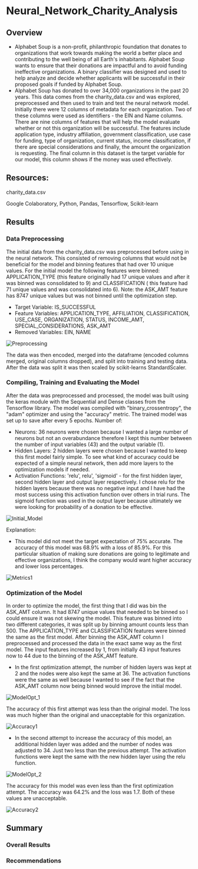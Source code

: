 # Neural_Network_Charity_Analysis
## Overview 
- Alphabet Soup is a non-profit, philanthropic foundation that donates to organizations that work towards making the world a better place and contributing to the well being of all Earth's inhabitants. Alphabet Soup wants to ensure that their donations are impactful and to avoid funding ineffective organizations. A binary classifier was designed and used to help analyze and decide whether applicants will be successful in their proposed goals if funded by Alphabet Soup. 
- Alphabet Soup has donated to over 34,000 organizations in the past 20 years. This data comes from the charity_data.csv and was explored, preprocessed and then used to train and test the neural network model. Initially there were 12 columns of metadata for each organization. Two of these columns were used as identifiers - the EIN and Name columns. There are nine columns of features that will help the model evaluate whether or not this organization will be successful. The features include application type, industry affiliation, government classification, use case for funding, type of organization, current status, income classification, if there are special considerations and finally, the amount the organization is requesting.  The final column in this dataset is the target variable for our model, this column shows if the money was used effectively. 
## Resources: 
charity_data.csv

Google Colaboratory, Python, Pandas, Tensorflow, Scikit-learn
## Results
### Data Preprocessing
The initial data from the charity_data.csv was preprocessed before using in the neural network. This consisted of removing columns that would not be beneficial for the model and binning features that had over 10 unique values. For the initial model the following features were binned: APPLICATION_TYPE (this feature originally had 17 unique values and after it was binned was consolidated to 9) and CLASSIFICATION ( this feature had 71 unique values and was consolidated into 6). Note: the ASK_AMT feature has 8747 unique values but was not binned until the optimization step. 
- Target Variable: IS_SUCCESSFUL
- Feature Variables: APPLICATION_TYPE, AFFILIATION, CLASSIFICATION, USE_CASE, ORGANIZATION, STATUS, INCOME_AMT, SPECIAL_CONSIDERATIONS, ASK_AMT
- Removed Variables: EIN, NAME 

![Preprocessing](https://user-images.githubusercontent.com/106348899/198889461-5b7c9fcc-296f-44ff-b890-ca6e75d364a6.png)

The data was then encoded, merged into the dataframe (encoded columns merged, original columns dropped), and split into training and testing data. After the data was split it was then scaled by scikit-learns StandardScaler.

### Compiling, Training and Evaluating the Model
After the data was preprocessed and processed, the model was built using the keras module with the Sequential and Dense classes from the Tensorflow library. The model was compiled with "binary_crossentropy", the "adam" optimizer and using the "accuracy" metric. The trained model was set up to save after every 5 epochs. 
Number of:
- Neurons: 36 neurons were chosen because I wanted a large number of neurons but not an overabundance therefore I kept this number between the number of input variables (43) and the output variable (1). 
- Hidden Layers: 2 hidden layers were chosen because I wanted to keep this first model fairly simple. To see what kind of accuracy could be expected of a simple neural network, then add more layers to the optimization models if needed. 
- Activation Functions: 'relu', relu', 'sigmoid' - for the first hidden layer, second hidden layer and output layer respectively. I chose relu for the hidden layers because there was no negative input and I have had the most success using this activation function over others in trial runs. The sigmoid function was used in the output layer because ultimately we were looking for probability of a donation to be effective. 

![Initial_Model](https://user-images.githubusercontent.com/106348899/198890615-53fee6ca-fd84-48a0-a632-3d7206d04f2b.png)


Explanation:
- This model did not meet the target expectation of 75% accurate. The accuracy of this model was 68.9% with a loss of 85.9%. For this particular situation of making sure donations are going to legitimate and effective organizations, I think the company would want higher accuracy and lower loss percentages. 

![Metrics1](https://user-images.githubusercontent.com/106348899/198890625-aa4139c1-b61d-4479-9d9d-8f3ab4545229.png)

### Optimization of the Model
In order to optimize the model, the first thing that I did was bin the ASK_AMT column. It had 8747 unique values that needed to be binned so I could ensure it was not skewing the model. This feature was binned into two different categories, it was split up by binning amount counts less than 500. The APPLICATION_TYPE and CLASSIFICATION features were binned the same as the first model. After binning the ASK_AMT column I preprocessed and processed the data in the exact same way as the first model. The input features increased by 1, from initially 43 input features now to 44 due to the binning of the ASK_AMT feature.
- In the first optimization attempt, the number of hidden layers was kept at 2 and the nodes were also kept the same at 36. The activation functions were the same as well because I wanted to see if the fact that the ASK_AMT column now being binned would improve the initial model.  

![ModelOpt_1](https://user-images.githubusercontent.com/106348899/198891297-78be0cc2-88b6-47cc-af23-1193a4245a00.png)

The accuracy of this first attempt was less than the original model. The loss was much higher than the original and unacceptable for this organization. 

![Accuracy1](https://user-images.githubusercontent.com/106348899/198891305-d69120a5-f85e-47d2-b372-1674999db9dd.png)

- In the second attempt to increase the accuracy of this model, an additional hidden layer was added and the number of nodes was adjusted to 34. Just two less than the previous attempt. The activation functions were kept the same with the new hidden layer using the relu function. 

![ModelOpt_2](https://user-images.githubusercontent.com/106348899/198891645-61fd98b5-fd7c-4b2b-a67f-6fb6bea2ba30.png)

The accuracy for this model was even less than the first optimization attempt. The accuracy was 64.2% and the loss was 1.7. Both of these values are unacceptable. 

![Accuracy2](https://user-images.githubusercontent.com/106348899/198891656-f509f733-d3c6-4264-bb26-c430aad576a0.png)




## Summary
### Overall Results
### Recommendations
